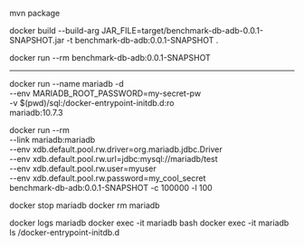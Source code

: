 



mvn package

docker build --build-arg JAR_FILE=target/benchmark-db-adb-0.0.1-SNAPSHOT.jar -t benchmark-db-adb:0.0.1-SNAPSHOT .

docker run --rm benchmark-db-adb:0.0.1-SNAPSHOT

---

docker run --name mariadb -d \
 --env MARIADB_ROOT_PASSWORD=my-secret-pw \
 -v $(pwd)/sql:/docker-entrypoint-initdb.d:ro \
 mariadb:10.7.3

docker run --rm \
 --link mariadb:mariadb \
 --env xdb.default.pool.rw.driver=org.mariadb.jdbc.Driver \
 --env xdb.default.pool.rw.url=jdbc:mysql://mariadb/test \
 --env xdb.default.pool.rw.user=myuser \
 --env xdb.default.pool.rw.password=my_cool_secret \
 benchmark-db-adb:0.0.1-SNAPSHOT -c 100000 -l 100

 
docker stop mariadb
docker rm mariadb
 
docker logs mariadb
docker exec -it mariadb bash 
docker exec -it mariadb ls /docker-entrypoint-initdb.d


 
